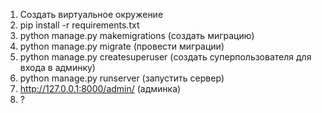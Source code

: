 1. Cоздать виртуальное окружение 
2. pip install -r requirements.txt
3. python manage.py makemigrations (создать миграцию)
4. python manage.py migrate (провести миграции)
5. python manage.py createsuperuser (создать суперпользователя для входа в админку)
6. python manage.py runserver (запустить сервер)
7. http://127.0.0.1:8000/admin/ (админка)
8. ?